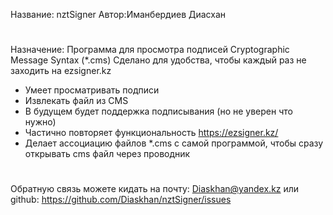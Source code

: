  Название: nztSigner     Автор:Иманбердиев Диасхан

#
Назначение:
Программа для просмотра подписей Cryptographic Message Syntax (*.cms)
Сделано для удобства, чтобы каждый раз не заходить на ezsigner.kz

- Умеет просматривать подписи
- Извлекать файл из CMS
- В будущем будет поддержка подписывания (но не уверен что нужно)
- Частично повторяет функциональность https://ezsigner.kz/
- Делает ассоциацию файлов *.cms с самой программой, чтобы сразу открывать cms файл через проводник

#

Обратную связь можете кидать на почту: Diaskhan@yandex.kz
или github: https://github.com/Diaskhan/nztSigner/issues
